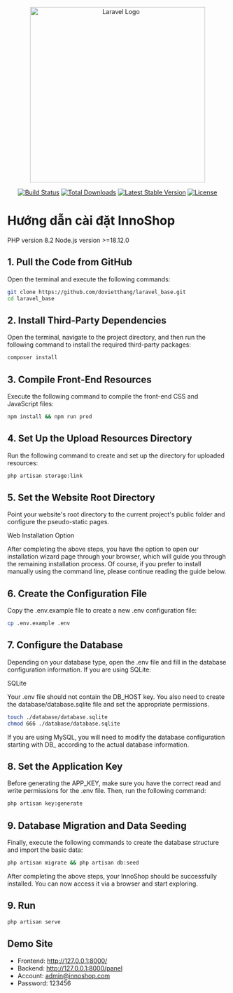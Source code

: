 <p align="center"><a href="https://laravel.com" target="_blank"><img src="https://raw.githubusercontent.com/laravel/art/master/logo-lockup/5%20SVG/2%20CMYK/1%20Full%20Color/laravel-logolockup-cmyk-red.svg" width="400" alt="Laravel Logo"></a></p>

<p align="center">
<a href="https://travis-ci.org/laravel/framework"><img src="https://travis-ci.org/laravel/framework.svg" alt="Build Status"></a>
<a href="https://packagist.org/packages/laravel/framework"><img src="https://img.shields.io/packagist/dt/laravel/framework" alt="Total Downloads"></a>
<a href="https://packagist.org/packages/laravel/framework"><img src="https://img.shields.io/packagist/v/laravel/framework" alt="Latest Stable Version"></a>
<a href="https://packagist.org/packages/laravel/framework"><img src="https://img.shields.io/packagist/l/laravel/framework" alt="License"></a>
</p>




# Hướng dẫn cài đặt InnoShop
PHP version 8.2
Node.js version >=18.12.0

## 1. Pull the Code from GitHub ​
Open the terminal and execute the following commands:

```sh
git clone https://github.com/dovietthang/laravel_base.git
cd laravel_base
```
## 2. Install Third-Party Dependencies ​
Open the terminal, navigate to the project directory, and then run the following command to install the required third-party packages:

```sh
composer install
```
## 3. Compile Front-End Resources ​
Execute the following command to compile the front-end CSS and JavaScript files:

```sh
npm install && npm run prod
```
## 4. Set Up the Upload Resources Directory ​
Run the following command to create and set up the directory for uploaded resources:

```sh
php artisan storage:link
```
## 5. Set the Website Root Directory ​
Point your website's root directory to the current project's public folder and configure the pseudo-static pages.

Web Installation Option

After completing the above steps, you have the option to open our installation wizard page through your browser, which will guide you through the remaining installation process. Of course, if you prefer to install manually using the command line, please continue reading the guide below.

## 6. Create the Configuration File ​
Copy the .env.example file to create a new .env configuration file:

```sh
cp .env.example .env
```
## 7. Configure the Database ​
Depending on your database type, open the .env file and fill in the database configuration information. If you are using SQLite:

SQLite

Your .env file should not contain the DB_HOST key. You also need to create the database/database.sqlite file and set the appropriate permissions.

```sh
touch ./database/database.sqlite
chmod 666 ./database/database.sqlite
```
If you are using MySQL, you will need to modify the database configuration starting with DB_ according to the actual database information.

## 8. Set the Application Key ​
Before generating the APP_KEY, make sure you have the correct read and write permissions for the .env file. Then, run the following command:

```sh
php artisan key:generate
```
## 9. Database Migration and Data Seeding ​
Finally, execute the following commands to create the database structure and import the basic data:

```sh
php artisan migrate && php artisan db:seed
```
After completing the above steps, your InnoShop should be successfully installed. You can now access it via a browser and start exploring.

## 9. Run ​

```sh
php artisan serve
```


## Demo Site
 - Frontend: http://127.0.0.1:8000/
 - Backend: http://127.0.0.1:8000/panel
 - Account: admin@innoshop.com
 - Password: 123456
